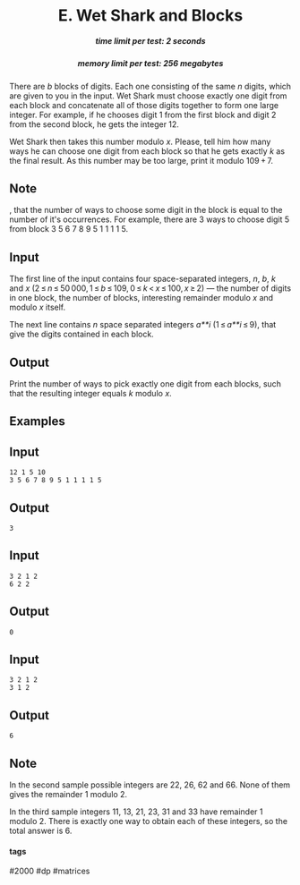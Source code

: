 <h1 style='text-align: center;'> E. Wet Shark and Blocks</h1>

<h5 style='text-align: center;'>time limit per test: 2 seconds</h5>
<h5 style='text-align: center;'>memory limit per test: 256 megabytes</h5>

There are *b* blocks of digits. Each one consisting of the same *n* digits, which are given to you in the input. Wet Shark must choose exactly one digit from each block and concatenate all of those digits together to form one large integer. For example, if he chooses digit 1 from the first block and digit 2 from the second block, he gets the integer 12. 

Wet Shark then takes this number modulo *x*. Please, tell him how many ways he can choose one digit from each block so that he gets exactly *k* as the final result. As this number may be too large, print it modulo 109 + 7.

## Note

, that the number of ways to choose some digit in the block is equal to the number of it's occurrences. For example, there are 3 ways to choose digit 5 from block 3 5 6 7 8 9 5 1 1 1 1 5.

## Input

The first line of the input contains four space-separated integers, *n*, *b*, *k* and *x* (2 ≤ *n* ≤ 50 000, 1 ≤ *b* ≤ 109, 0 ≤ *k* < *x* ≤ 100, *x* ≥ 2) — the number of digits in one block, the number of blocks, interesting remainder modulo *x* and modulo *x* itself.

The next line contains *n* space separated integers *a**i* (1 ≤ *a**i* ≤ 9), that give the digits contained in each block.

## Output

Print the number of ways to pick exactly one digit from each blocks, such that the resulting integer equals *k* modulo *x*.

## Examples

## Input


```
12 1 5 10  
3 5 6 7 8 9 5 1 1 1 1 5  

```
## Output


```
3  

```
## Input


```
3 2 1 2  
6 2 2  

```
## Output


```
0  

```
## Input


```
3 2 1 2  
3 1 2  

```
## Output


```
6  

```
## Note

In the second sample possible integers are 22, 26, 62 and 66. None of them gives the remainder 1 modulo 2.

In the third sample integers 11, 13, 21, 23, 31 and 33 have remainder 1 modulo 2. There is exactly one way to obtain each of these integers, so the total answer is 6.



#### tags 

#2000 #dp #matrices 